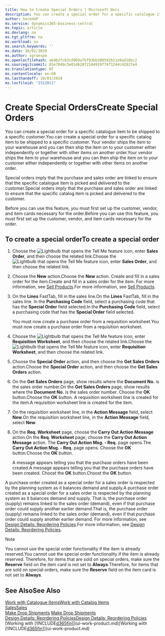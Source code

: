 ```yaml
---
title: How to Create Special Orders | Microsoft Docs
description: You can create a special order for a specific catalogue item to be shipped to a specific customer. Your vendor ships the item to your warehouse and you can then ship the item on to your customer either independently or together with other items on another order.
author: SorenGP
ms.service: dynamics365-business-central
ms.topic: article
ms.devlang: na
ms.tgt_pltfrm: na
ms.workload: na
ms.search.keywords: ''
ms.date: 10/01/2019
ms.author: sgroespe
ms.openlocfilehash: a64b2fc63cd969afbf93bb380592b11e9ad16bc2
ms.sourcegitcommit: 02e704bc3e01d62072144919774f1244c42827e4
ms.translationtype: HT
ms.contentlocale: en-GB
ms.lasthandoff: 10/01/2019
ms.locfileid: "2312011"
---
```

# <a name="create-special-orders"></a><span data-ttu-id="431a6-104">Create Special Orders</span><span class="sxs-lookup"><span data-stu-id="431a6-104">Create Special Orders</span></span>
<span data-ttu-id="431a6-105">You can create a special order for a specific catalogue item to be shipped to a specific customer.</span><span class="sxs-lookup"><span data-stu-id="431a6-105">You can create a special order for a specific catalog item to be shipped to a specific customer.</span></span> <span data-ttu-id="431a6-106">Your vendor ships the item to your warehouse and you can then ship the item on to your customer either independently or together with other items on another order.</span><span class="sxs-lookup"><span data-stu-id="431a6-106">Your vendor ships the item to your warehouse and you can then ship the item on to your customer either independently or together with other items on another order.</span></span>  

<span data-ttu-id="431a6-107">Special orders imply that the purchase and sales order are linked to ensure that the specific catalogue item is picked and delivered to the customer.</span><span class="sxs-lookup"><span data-stu-id="431a6-107">Special orders imply that the purchase and sales order are linked to ensure that the specific catalog item is picked and delivered to the customer.</span></span>  

<span data-ttu-id="431a6-108">Before you can use this feature, you must first set up the customer, vendor, and item cards necessary for the order.</span><span class="sxs-lookup"><span data-stu-id="431a6-108">Before you can use this feature, you must first set up the customer, vendor, and item cards necessary for the order.</span></span>  

## <a name="to-create-a-special-order"></a><span data-ttu-id="431a6-109">To create a special order</span><span class="sxs-lookup"><span data-stu-id="431a6-109">To create a special order</span></span>  
1.  <span data-ttu-id="431a6-110">Choose the ![Lightbulb that opens the Tell Me feature](media/ui-search/search_small.png "Tell me what you want to do") icon, enter **Sales Order**, and then choose the related link.</span><span class="sxs-lookup"><span data-stu-id="431a6-110">Choose the ![Lightbulb that opens the Tell Me feature](media/ui-search/search_small.png "Tell me what you want to do") icon, enter **Sales Order**, and then choose the related link.</span></span>  
2. <span data-ttu-id="431a6-111">Choose the **New** action.</span><span class="sxs-lookup"><span data-stu-id="431a6-111">Choose the **New** action.</span></span> <span data-ttu-id="431a6-112">Create and fill in a  sales order for the item.</span><span class="sxs-lookup"><span data-stu-id="431a6-112">Create and fill in a  sales order for the item.</span></span> <span data-ttu-id="431a6-113">For more information, see [Sell Products](sales-how-sell-products.md).</span><span class="sxs-lookup"><span data-stu-id="431a6-113">For more information, see [Sell Products](sales-how-sell-products.md).</span></span>
3.  <span data-ttu-id="431a6-114">On the **Lines** FastTab, fill in the sales line.</span><span class="sxs-lookup"><span data-stu-id="431a6-114">On the **Lines** FastTab, fill in the sales line.</span></span> <span data-ttu-id="431a6-115">In the **Purchasing Code** field, select a purchasing code that has the **Special Order** field selected.</span><span class="sxs-lookup"><span data-stu-id="431a6-115">In the **Purchasing Code** field, select a purchasing code that has the **Special Order** field selected.</span></span>

    <span data-ttu-id="431a6-116">You must now create a purchase order from a requisition worksheet.</span><span class="sxs-lookup"><span data-stu-id="431a6-116">You must now create a purchase order from a requisition worksheet.</span></span>  
4. <span data-ttu-id="431a6-117">Choose the ![Lightbulb that opens the Tell Me feature](media/ui-search/search_small.png "Tell me what you want to do") icon, enter **Requisition Worksheet**, and then choose the related link.</span><span class="sxs-lookup"><span data-stu-id="431a6-117">Choose the ![Lightbulb that opens the Tell Me feature](media/ui-search/search_small.png "Tell me what you want to do") icon, enter **Requisition Worksheet**, and then choose the related link.</span></span>  
5. <span data-ttu-id="431a6-118">Choose the **Special Order** action, and then choose the **Get Sales Orders** action.</span><span class="sxs-lookup"><span data-stu-id="431a6-118">Choose the **Special Order** action, and then choose the **Get Sales Orders** action.</span></span>  
6.  <span data-ttu-id="431a6-119">On the **Get Sales Orders** page, show results where the **Document No.** is the sales order number.</span><span class="sxs-lookup"><span data-stu-id="431a6-119">On the **Get Sales Orders** page, show results where the **Document No.** is the sales order number.</span></span> <span data-ttu-id="431a6-120">Choose the **OK** button.</span><span class="sxs-lookup"><span data-stu-id="431a6-120">Choose the **OK** button.</span></span> <span data-ttu-id="431a6-121">A requisition worksheet line is created for the item.</span><span class="sxs-lookup"><span data-stu-id="431a6-121">A requisition worksheet line is created for the item.</span></span>  
7.  <span data-ttu-id="431a6-122">On the requisition worksheet line, in the **Action Message** field, select **New**.</span><span class="sxs-lookup"><span data-stu-id="431a6-122">On the requisition worksheet line, in the **Action Message** field, select **New**.</span></span>  
8.  <span data-ttu-id="431a6-123">On the **Req. Worksheet** page, choose the **Carry Out Action Message** action.</span><span class="sxs-lookup"><span data-stu-id="431a6-123">On the **Req. Worksheet** page, choose the **Carry Out Action Message** action.</span></span> <span data-ttu-id="431a6-124">The **Carry Out Action Msg. - Req.** page opens.</span><span class="sxs-lookup"><span data-stu-id="431a6-124">The **Carry Out Action Msg. - Req.** page opens.</span></span> <span data-ttu-id="431a6-125">Choose the **OK** button.</span><span class="sxs-lookup"><span data-stu-id="431a6-125">Choose the **OK** button.</span></span>  

    <span data-ttu-id="431a6-126">A message appears telling you that the purchase orders have been created.</span><span class="sxs-lookup"><span data-stu-id="431a6-126">A message appears telling you that the purchase orders have been created.</span></span> <span data-ttu-id="431a6-127">Choost the **OK** button.</span><span class="sxs-lookup"><span data-stu-id="431a6-127">Choost the **OK** button.</span></span>  

<span data-ttu-id="431a6-128">A purchase order created as a special order for a sales order is respected by the planning system as it balances demand and supply.</span><span class="sxs-lookup"><span data-stu-id="431a6-128">A purchase order created as a special order for a sales order is respected by the planning system as it balances demand and supply.</span></span> <span data-ttu-id="431a6-129">That is, the purchase order (supply) remains linked to the sales order (demand), even if that purchase order could supply another earlier demand.</span><span class="sxs-lookup"><span data-stu-id="431a6-129">That is, the purchase order (supply) remains linked to the sales order (demand), even if that purchase order could supply another earlier demand.</span></span> <span data-ttu-id="431a6-130">For more information, see [Design Details: Reordering Policies](design-details-reservation-order-tracking-and-action-messaging.md).</span><span class="sxs-lookup"><span data-stu-id="431a6-130">For more information, see [Design Details: Reordering Policies](design-details-reservation-order-tracking-and-action-messaging.md).</span></span>  

> [!NOTE]  
>  <span data-ttu-id="431a6-131">You cannot use the special order functionality if the item is already reserved.</span><span class="sxs-lookup"><span data-stu-id="431a6-131">You cannot use the special order functionality if the item is already reserved.</span></span> <span data-ttu-id="431a6-132">Therefore, for items that are sold on special orders, make sure the **Reserve** field on the item card is not set to **Always**.</span><span class="sxs-lookup"><span data-stu-id="431a6-132">Therefore, for items that are sold on special orders, make sure the **Reserve** field on the item card is not set to **Always**.</span></span>  

## <a name="see-also"></a><span data-ttu-id="431a6-133">See Also</span><span class="sxs-lookup"><span data-stu-id="431a6-133">See Also</span></span>  
[<span data-ttu-id="431a6-134">Work with Catalogue Items</span><span class="sxs-lookup"><span data-stu-id="431a6-134">Work with Catalog Items</span></span>](inventory-how-work-nonstock-items.md)  
[<span data-ttu-id="431a6-135">Sales</span><span class="sxs-lookup"><span data-stu-id="431a6-135">Sales</span></span>](sales-manage-sales.md)  
<span data-ttu-id="431a6-136">[Make Drop Shipments](sales-how-drop-shipment.md) </span><span class="sxs-lookup"><span data-stu-id="431a6-136">[Make Drop Shipments](sales-how-drop-shipment.md) </span></span>  
[<span data-ttu-id="431a6-137">Design Details: Reordering Policies</span><span class="sxs-lookup"><span data-stu-id="431a6-137">Design Details: Reordering Policies</span></span>](design-details-reservation-order-tracking-and-action-messaging.md)  
<span data-ttu-id="431a6-138">[Working with [!INCLUDE[d365fin](includes/d365fin_md.md)]](ui-work-product.md)</span><span class="sxs-lookup"><span data-stu-id="431a6-138">[Working with [!INCLUDE[d365fin](includes/d365fin_md.md)]](ui-work-product.md)</span></span>
